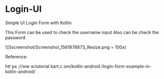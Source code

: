 # Login-UI

Simple UI Login Form with Kotlin

This Form can be used to check the username input
Also can be check the password

![](screenshot/Screenshot_1561878873_Resize.png = 100x)

Reference:

htt ps ://ww w.tutorial kart.c om/kotlin-android /login-form-example-in- kotlin-android/
